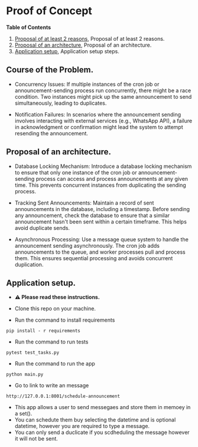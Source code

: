 #  Proof of Concept

**Table of Contents**
1. [Proposal of at least 2 reasons](#Course-of-the-Problem), Proposal of at least 2 reasons.
2. [Proposal of an architecture](#Proposal-of-an-architecture), Proposal of an architecture.
3. [Application setup](#Application-setup), Application setup steps.


## Course of the Problem.

* Concurrency Issues: If multiple instances of the cron job or announcement-sending process run concurrently, there might be a race condition. Two instances might pick up the same announcement to send simultaneously, leading to duplicates.

* Notification Failures: In scenarios where the announcement sending involves interacting with external services (e.g., WhatsApp API), a failure in acknowledgment or confirmation might lead the system to attempt resending the announcement.


## Proposal of an architecture.

* Database Locking Mechanism: Introduce a database locking mechanism to ensure that only one instance of the cron job or announcement-sending process can access and process announcements at any given time. This prevents concurrent instances from duplicating the sending process.

* Tracking Sent Announcements: Maintain a record of sent announcements in the database, including a timestamp. Before sending any announcement, check the database to ensure that a similar announcement hasn't been sent within a certain timeframe. This helps avoid duplicate sends.

* Asynchronous Processing: Use a message queue system to handle the announcement sending asynchronously. The cron job adds announcements to the queue, and worker processes pull and process them. This ensures sequential processing and avoids concurrent duplication.

## Application setup.



* **⚠️ Please read these instructions.**

* Clone this repo on your machine.
* Run the command to install requirements
```
pip install - r requirements
```
* Run the command to run tests
```
pytest test_tasks.py
```
* Run the command to run the app
```
python main.py
```
* Go to link to write an message
```
http://127.0.0.1:8001/schedule-announcement
```

* This app allows a user to send messegaes and store them in memoey in a set().
* You can schedute them buy selecting the datetime and is optional datetime, however you are required to type a message.
* You can only send a duclicate if you scdheduling the message however it will not be sent.




